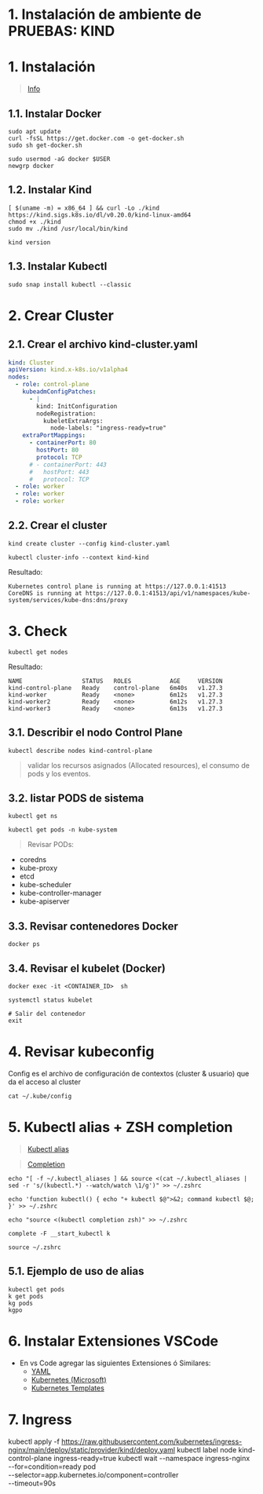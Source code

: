 # 1. Instalación de ambiente de **PRUEBAS**: KIND <!-- omit in toc -->

# 1. Instalación

> [Info](https://kind.sigs.k8s.io/docs/user/quick-start/)

## 1.1. Instalar Docker
```
sudo apt update
curl -fsSL https://get.docker.com -o get-docker.sh
sudo sh get-docker.sh

sudo usermod -aG docker $USER
newgrp docker
```

## 1.2. Instalar Kind
```
[ $(uname -m) = x86_64 ] && curl -Lo ./kind https://kind.sigs.k8s.io/dl/v0.20.0/kind-linux-amd64
chmod +x ./kind
sudo mv ./kind /usr/local/bin/kind

kind version
```

## 1.3. Instalar Kubectl
```
sudo snap install kubectl --classic
```

# 2. Crear Cluster
## 2.1. Crear el archivo kind-cluster.yaml
```yaml
kind: Cluster
apiVersion: kind.x-k8s.io/v1alpha4
nodes:
  - role: control-plane
    kubeadmConfigPatches:
      - |
        kind: InitConfiguration
        nodeRegistration:
          kubeletExtraArgs:
            node-labels: "ingress-ready=true"
    extraPortMappings:
      - containerPort: 80
        hostPort: 80
        protocol: TCP
      # - containerPort: 443
      #   hostPort: 443
      #   protocol: TCP
  - role: worker
  - role: worker
  - role: worker

```

## 2.2. Crear el cluster
```
kind create cluster --config kind-cluster.yaml

kubectl cluster-info --context kind-kind
```
Resultado:
```
Kubernetes control plane is running at https://127.0.0.1:41513
CoreDNS is running at https://127.0.0.1:41513/api/v1/namespaces/kube-system/services/kube-dns:dns/proxy
```


# 3. Check
```
kubectl get nodes
```
Resultado:
```
NAME                 STATUS   ROLES           AGE     VERSION
kind-control-plane   Ready    control-plane   6m40s   v1.27.3
kind-worker          Ready    <none>          6m12s   v1.27.3
kind-worker2         Ready    <none>          6m12s   v1.27.3
kind-worker3         Ready    <none>          6m13s   v1.27.3
```

## 3.1. Describir el nodo Control Plane
```
kubectl describe nodes kind-control-plane
```
> validar los recursos asignados (Allocated resources), el consumo de pods y los eventos.


## 3.2. listar PODS de sistema
```
kubectl get ns

kubectl get pods -n kube-system
```
> Revisar PODs:

- coredns
- kube-proxy
- etcd
- kube-scheduler
- kube-controller-manager
- kube-apiserver

## 3.3. Revisar contenedores Docker
```
docker ps
```
## 3.4. Revisar el kubelet (Docker)
```
docker exec -it <CONTAINER_ID>  sh

systemctl status kubelet

# Salir del contenedor
exit
```

# 4. Revisar kubeconfig
Config es el archivo de configuración de contextos (cluster & usuario) que da el acceso al cluster
```
cat ~/.kube/config
```

# 5. Kubectl alias + ZSH completion
>[Kubectl alias](https://github.com/ahmetb/kubectl-aliases)

>[Completion](https://kubernetes.io/docs/reference/kubectl/quick-reference/)

```vim
echo "[ -f ~/.kubectl_aliases ] && source <(cat ~/.kubectl_aliases | sed -r 's/(kubectl.*) --watch/watch \1/g')" >> ~/.zshrc

echo 'function kubectl() { echo "+ kubectl $@">&2; command kubectl $@; }' >> ~/.zshrc

echo "source <(kubectl completion zsh)" >> ~/.zshrc

complete -F __start_kubectl k

source ~/.zshrc
```

## 5.1. Ejemplo de uso de alias
```
kubectl get pods
k get pods
kg pods
kgpo
```

# 6. Instalar Extensiones VSCode
- En vs Code agregar las siguientes Extensiones ó Similares:
  - [YAML](https://marketplace.visualstudio.com/items?itemName=redhat.vscode-yaml)
  - [Kubernetes (Microsoft)](https://marketplace.visualstudio.com/items?itemName=ms-kubernetes-tools.vscode-kubernetes-tools)
  - [Kubernetes Templates](https://marketplace.visualstudio.com/items?itemName=lunuan.kubernetes-templates)







# 7. Ingress
kubectl apply -f https://raw.githubusercontent.com/kubernetes/ingress-nginx/main/deploy/static/provider/kind/deploy.yaml
kubectl label node kind-control-plane ingress-ready=true
kubectl wait --namespace ingress-nginx \
  --for=condition=ready pod \
  --selector=app.kubernetes.io/component=controller \
  --timeout=90s
